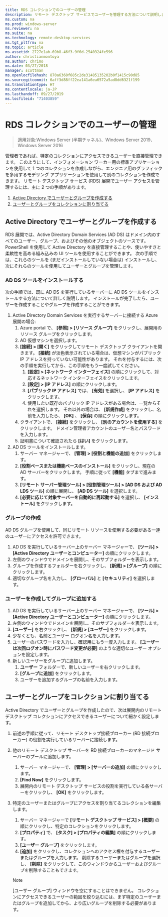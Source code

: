 ```yaml
---
title: RDS コレクションでのユーザーの管理
description: リモート デスクトップ サービスでユーザーを管理する方法について説明します。
ms.custom: na
ms.prod: windows-server
ms.reviewer: na
ms.suite: na
ms.technology: remote-desktop-services
ms.tgt_pltfrm: na
ms.topic: article
ms.assetid: 2727e1ab-69b8-46f3-9f6d-2540324fe596
author: christianmontoya
ms.author: chrimo
ms.date: 03/27/2018
manager: scottman
ms.openlocfilehash: 870a6360f685c2de31485135202b0f1415c90d85
ms.sourcegitcommit: 6aff3d88ff22ea141a6ea6572a5ad8dd6321f199
ms.translationtype: HT
ms.contentlocale: ja-JP
ms.lasthandoff: 09/27/2019
ms.locfileid: "71403859"
---
```

# <a name="manage-users-in-your-rds-collection"></a>RDS コレクションでのユーザーの管理

>適用対象:Windows Server (半期チャネル)、Windows Server 2019、Windows Server 2016

管理者であれば、特定のコレクションにアクセスできるユーザーを直接管理できます。 このようにして、インフォメーション ワーカー用の標準アプリケーションを使用して 1 つのコレクションを作成しながら、エンジニア用のグラフィックを多用するモデリング アプリケーションを使用して別のコレクションを作成できます。 リモート デスクトップ サービス (RDS) 展開でユーザー アクセスを管理するには、主に 2 つの手順があります。

1.  [Active Directory でユーザーとグループを作成する](#create-your-users-and-groups-in-active-directory)
2.  [ユーザーとグループをコレクションに割り当てる](#assign-users-and-groups-to-collections)


## <a name="create-your-users-and-groups-in-active-directory"></a>Active Directory でユーザーとグループを作成する

RDS 展開では、Active Directory Domain Services (AD DS) はドメイン内のすべてのユーザー、グループ、およびその他のオブジェクトのソースです。 PowerShell を使用して Active Directory を直接管理することや、使いやすさと柔軟性を高める組み込みの UI ツールを使用することができます。 次の手順では、これらのツールを (まだインストールしていない場合は) インストールし、次にそれらのツールを使用してユーザーとグループを管理します。

### <a name="install-ad-ds-tools"></a>AD DS ツールをインストールする

次の手順では、既に AD DS を実行しているサーバーに AD DS ツールをインストールする方法について詳しく説明します。 インストールが完了したら、ユーザーを作成することやグループを作成することができます。

1. Active Directory Domain Services を実行するサーバーに接続する Azure 展開の場合:
   1. Azure portal で、 **[参照] > [リソース グループ]** をクリックし、展開用のリソース グループをクリックします。
   2. AD 仮想マシンを選択します。
   3. **[接続] > [開く]** をクリックしてリモート デスクトップ クライアントを開きます。 **[接続]** が淡色表示されている場合は、仮想マシンがパブリック IP アドレスを持っていない可能性があります。 それを付与するには、次の手順を実行してから、この手順をもう一度試してください。
      1. **[設定] > [ネットワーク インターフェイス]** の順にクリックして、対応するネットワーク インターフェイスをクリックします。
      2. **[設定] > [IP アドレス]** の順にクリックします。
      3. **[パブリック IP アドレス]** では、 **[有効]** を選択し、 **[IP アドレス]** をクリックします。
      4. 使用したい既存のパブリック IP アドレスがある場合は、一覧からそれを選択します。 それ以外の場合は、 **[新規作成]** をクリックし、名前を入力したら、 **[OK]** 、 **[保存]** の順にクリックします。
   4. クライアントで、 **[接続]** をクリックし、 **[別のアカウントを使用する]** をクリックします。 ドメイン管理者アカウントのユーザー名とパスワードを入力します。
   5. 証明書について確認されたら **[はい]** をクリックします。
2. AD DS ツールをインストールします。
   1. サーバー マネージャーで、 **[管理] > [役割と機能の追加]** をクリックします。
   2. **[役割ベースまたは機能ベースのインストール]** をクリックし、現在の AD サーバーをクリックします。 手順に従って **[機能]** タブまで進みます。
   3. **[リモート サーバー管理ツール] > [役割管理ツール] > [AD DS および AD LDS ツール]** の順に展開し、 **[AD DS ツール]** を選択します。
   4. **[必要に応じて対象サーバーを自動的に再起動する]** を選択し、 **[インストール]** をクリックします。

### <a name="create-a-group"></a>グループの作成

AD DS グループを使用して、同じリモート リソースを使用する必要がある一連のユーザーにアクセスを許可できます。

1. AD DS を実行しているサーバー上のサーバー マネージャーで、 **[ツール] > [Active Directory ユーザーとコンピューター]** の順にクリックします。
2. 左側のウィンドウでドメインを展開し、そのサブフォルダーを表示します。
3. グループを作成するフォルダーを右クリックし、 **[新規] > [グループ]** の順にクリックします。
4. 適切なグループ名を入力し、 **[グローバル]** と **[セキュリティ]** を選択します。

### <a name="create-a-user-and-add-to-a-group"></a>ユーザーを作成してグループに追加する
1. AD DS を実行しているサーバー上のサーバー マネージャーで、 **[ツール] > [Active Directory ユーザーとコンピューター]** の順にクリックします。
2. 左側のウィンドウでドメインを展開し、そのサブフォルダーを表示します。
3. **[ユーザー]** を右クリックし、 **[新規] > [ユーザー]** をクリックします。
4. 少なくとも、名前とユーザー ログオン名を入力します。
5. ユーザーのパスワードを入力し、確認用にもう一度入力します。 **[ユーザーは次回ログオン時にパスワード変更が必要]** のような適切なユーザー オプションを設定します。
6. 新しいユーザーをグループに追加します。
   1. **ユーザー** フォルダーで、新しいユーザーを右クリックします。
   2. **[グループに追加]** をクリックします。
   3. ユーザーを追加するグループの名前を入力します。

## <a name="assign-users-and-groups-to-collections"></a>ユーザーとグループをコレクションに割り当てる
Active Directory でユーザーとグループを作成したので、次は展開内のリモート デスクトップ コレクションにアクセスできるユーザーについて細かく設定します。

1. 前述の手順に従って、リモート デスクトップ接続ブローカー (RD 接続ブローカー) の役割を実行しているサーバーに接続します。
2. 他のリモート デスクトップ サーバーを RD 接続ブローカーのマネージド サーバーのプールに追加します。
   1. サーバー マネージャーで、 **[管理] > [サーバーの追加]** の順にクリックします。
   2. **[Find Now]** をクリックします。
   3. 展開内のリモート デスクトップ サービスの役割を実行している各サーバーをクリックし、 **[OK]** をクリックします。
3. 特定のユーザーまたはグループにアクセスを割り当てるコレクションを編集します。
   1. サーバー マネージャーで **[リモート デスクトップ サービス] > [概要]** の順にクリックし、特定のコレクションをクリックします。
   2. **[プロパティ]** で、 **[タスク] > [プロパティの編集]** の順にクリックします。
   3. **[ユーザー グループ]** をクリックします。
   4. **[追加]** をクリックし、コレクションへのアクセス権を付与するユーザーまたはグループを入力します。 削除するユーザーまたはグループを選択し、 **[削除]** をクリックして、このウィンドウからユーザーおよびグループを削除することもできます。 
   
   >[!NOTE] 
   > [ユーザー グループ] ウィンドウを空にすることはできません。 コレクションにアクセスできるユーザーの範囲を絞り込むには、まず特定のユーザーまたはグループを追加してから、より広いグループを削除する必要があります。